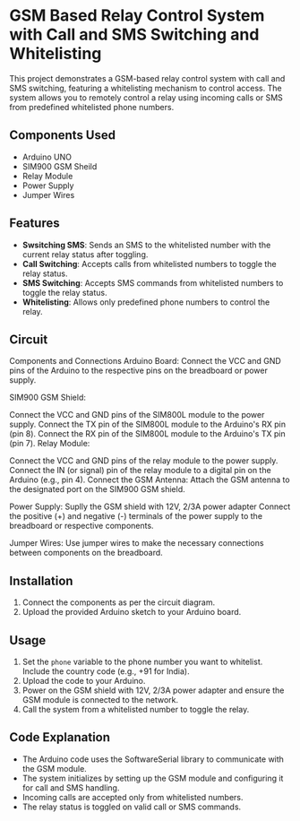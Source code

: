 # GSM Based Relay Control System with Call and SMS Switching and Whitelisting

This project demonstrates a GSM-based relay control system with call and SMS switching, featuring a whitelisting mechanism to control access. The system allows you to remotely control a relay using incoming calls or SMS from predefined whitelisted phone numbers.

## Components Used
- Arduino UNO
- SIM900 GSM Sheild
- Relay Module
- Power Supply
- Jumper Wires

## Features

- **Swsitching SMS**: Sends an SMS to the whitelisted number with the current relay status after toggling.
- **Call Switching**: Accepts calls from whitelisted numbers to toggle the relay status.
- **SMS Switching**: Accepts SMS commands from whitelisted numbers to toggle the relay status.
- **Whitelisting**: Allows only predefined phone numbers to control the relay.


## Circuit 

Components and Connections
Arduino Board:
Connect the VCC and GND pins of the Arduino to the respective pins on the breadboard or power supply.

SIM900 GSM Shield:

Connect the VCC and GND pins of the SIM800L module to the power supply.
Connect the TX pin of the SIM800L module to the Arduino's RX pin (pin 8).
Connect the RX pin of the SIM800L module to the Arduino's TX pin (pin 7).
Relay Module:

Connect the VCC and GND pins of the relay module to the power supply.
Connect the IN (or signal) pin of the relay module to a digital pin on the Arduino (e.g., pin 4).
Connect the GSM Antenna:
Attach the GSM antenna to the designated port on the SIM900 GSM shield.

Power Supply:
Suplly the GSM shield with 12V, 2/3A power adapter
Connect the positive (+) and negative (-) terminals of the power supply to the breadboard or respective components.

Jumper Wires:
Use jumper wires to make the necessary connections between components on the breadboard.

## Installation
1. Connect the components as per the circuit diagram.
2. Upload the provided Arduino sketch to your Arduino board.

## Usage
1. Set the `phone` variable to the phone number you want to whitelist. Include the country code (e.g., +91 for India).
2. Upload the code to your Arduino.
3. Power on the GSM shield with 12V, 2/3A power adapter and ensure the GSM module is connected to the network.
4. Call the system from a whitelisted number to toggle the relay.

## Code Explanation
- The Arduino code uses the SoftwareSerial library to communicate with the GSM module.
- The system initializes by setting up the GSM module and configuring it for call and SMS handling.
- Incoming calls are accepted only from whitelisted numbers.
- The relay status is toggled on valid call or SMS commands.

